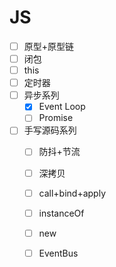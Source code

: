 # JS

- [ ] 原型+原型链
- [ ] 闭包
- [ ] this
- [ ] 定时器
- [ ] 异步系列
  - [x] Event Loop
  - [ ] Promise
- [ ] 手写源码系列
  - [ ] 防抖+节流
  - [ ] 深拷贝
  - [ ] call+bind+apply
  - [ ] instanceOf
  - [ ] new
  - [ ] EventBus


